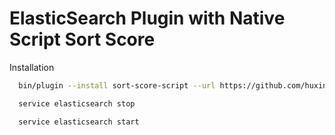 # ElasticSearch Plugin with Native Script Sort Score

Installation

```bash
  bin/plugin --install sort-score-script --url https://github.com/huxinghai1988/sort-score-script/raw/master/target/releases/sort-score-script-1.1.1.zip

  service elasticsearch stop

  service elasticsearch start
```

